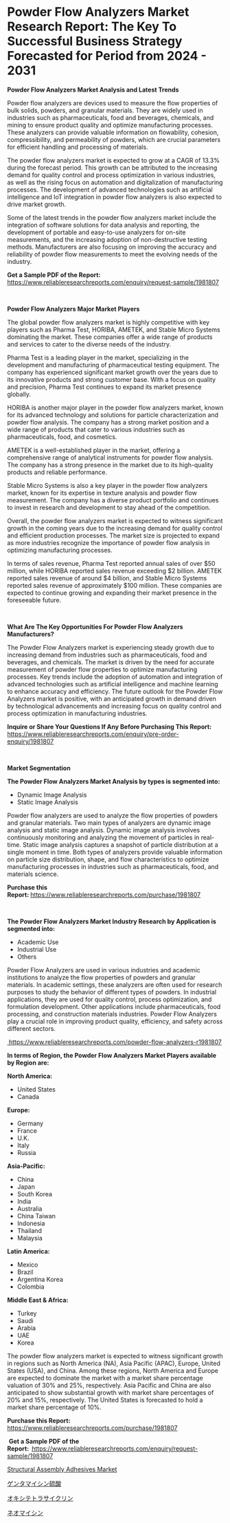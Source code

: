 <p><h1>Powder Flow Analyzers Market Research Report: The Key To Successful Business Strategy Forecasted for Period from 2024 - 2031</h1></p><p><strong>Powder Flow Analyzers Market Analysis and Latest Trends</strong></p>
<p><p>Powder flow analyzers are devices used to measure the flow properties of bulk solids, powders, and granular materials. They are widely used in industries such as pharmaceuticals, food and beverages, chemicals, and mining to ensure product quality and optimize manufacturing processes. These analyzers can provide valuable information on flowability, cohesion, compressibility, and permeability of powders, which are crucial parameters for efficient handling and processing of materials.</p><p>The powder flow analyzers market is expected to grow at a CAGR of 13.3% during the forecast period. This growth can be attributed to the increasing demand for quality control and process optimization in various industries, as well as the rising focus on automation and digitalization of manufacturing processes. The development of advanced technologies such as artificial intelligence and IoT integration in powder flow analyzers is also expected to drive market growth.</p><p>Some of the latest trends in the powder flow analyzers market include the integration of software solutions for data analysis and reporting, the development of portable and easy-to-use analyzers for on-site measurements, and the increasing adoption of non-destructive testing methods. Manufacturers are also focusing on improving the accuracy and reliability of powder flow measurements to meet the evolving needs of the industry.</p></p>
<p><strong>Get a Sample PDF of the Report:&nbsp;</strong> <a href="https://www.reliableresearchreports.com/enquiry/request-sample/1981807">https://www.reliableresearchreports.com/enquiry/request-sample/1981807</a></p>
<p>&nbsp;</p>
<p><strong>Powder Flow Analyzers Major Market Players</strong></p>
<p><p>The global powder flow analyzers market is highly competitive with key players such as Pharma Test, HORIBA, AMETEK, and Stable Micro Systems dominating the market. These companies offer a wide range of products and services to cater to the diverse needs of the industry.</p><p>Pharma Test is a leading player in the market, specializing in the development and manufacturing of pharmaceutical testing equipment. The company has experienced significant market growth over the years due to its innovative products and strong customer base. With a focus on quality and precision, Pharma Test continues to expand its market presence globally.</p><p>HORIBA is another major player in the powder flow analyzers market, known for its advanced technology and solutions for particle characterization and powder flow analysis. The company has a strong market position and a wide range of products that cater to various industries such as pharmaceuticals, food, and cosmetics.</p><p>AMETEK is a well-established player in the market, offering a comprehensive range of analytical instruments for powder flow analysis. The company has a strong presence in the market due to its high-quality products and reliable performance.</p><p>Stable Micro Systems is also a key player in the powder flow analyzers market, known for its expertise in texture analysis and powder flow measurement. The company has a diverse product portfolio and continues to invest in research and development to stay ahead of the competition.</p><p>Overall, the powder flow analyzers market is expected to witness significant growth in the coming years due to the increasing demand for quality control and efficient production processes. The market size is projected to expand as more industries recognize the importance of powder flow analysis in optimizing manufacturing processes.</p><p>In terms of sales revenue, Pharma Test reported annual sales of over $50 million, while HORIBA reported sales revenue exceeding $2 billion. AMETEK reported sales revenue of around $4 billion, and Stable Micro Systems reported sales revenue of approximately $100 million. These companies are expected to continue growing and expanding their market presence in the foreseeable future.</p></p>
<p>&nbsp;</p>
<p><strong>What Are The Key Opportunities For Powder Flow Analyzers Manufacturers?</strong></p>
<p><p>The Powder Flow Analyzers market is experiencing steady growth due to increasing demand from industries such as pharmaceuticals, food and beverages, and chemicals. The market is driven by the need for accurate measurement of powder flow properties to optimize manufacturing processes. Key trends include the adoption of automation and integration of advanced technologies such as artificial intelligence and machine learning to enhance accuracy and efficiency. The future outlook for the Powder Flow Analyzers market is positive, with an anticipated growth in demand driven by technological advancements and increasing focus on quality control and process optimization in manufacturing industries.</p></p>
<p><strong>Inquire or Share Your Questions If Any Before Purchasing This Report:</strong> <a href="https://www.reliableresearchreports.com/enquiry/pre-order-enquiry/1981807">https://www.reliableresearchreports.com/enquiry/pre-order-enquiry/1981807</a></p>
<p>&nbsp;</p>
<p><strong>Market Segmentation</strong></p>
<p><strong>The Powder Flow Analyzers Market Analysis by types is segmented into:</strong></p>
<p><ul><li>Dynamic Image Analysis</li><li>Static Image Analysis</li></ul></p>
<p><p>Powder flow analyzers are used to analyze the flow properties of powders and granular materials. Two main types of analyzers are dynamic image analysis and static image analysis. Dynamic image analysis involves continuously monitoring and analyzing the movement of particles in real-time. Static image analysis captures a snapshot of particle distribution at a single moment in time. Both types of analyzers provide valuable information on particle size distribution, shape, and flow characteristics to optimize manufacturing processes in industries such as pharmaceuticals, food, and materials science.</p></p>
<p><strong>Purchase this Report:&nbsp;</strong><a href="https://www.reliableresearchreports.com/purchase/1981807">https://www.reliableresearchreports.com/purchase/1981807</a></p>
<p>&nbsp;</p>
<p><strong>The Powder Flow Analyzers Market Industry Research by Application is segmented into:</strong></p>
<p><ul><li>Academic Use</li><li>Industrial Use</li><li>Others</li></ul></p>
<p><p>Powder Flow Analyzers are used in various industries and academic institutions to analyze the flow properties of powders and granular materials. In academic settings, these analyzers are often used for research purposes to study the behavior of different types of powders. In industrial applications, they are used for quality control, process optimization, and formulation development. Other applications include pharmaceuticals, food processing, and construction materials industries. Powder Flow Analyzers play a crucial role in improving product quality, efficiency, and safety across different sectors.</p></p>
<p><a href="https://www.reliableresearchreports.com/powder-flow-analyzers-r1981807">&nbsp;https://www.reliableresearchreports.com/powder-flow-analyzers-r1981807</a></p>
<p><strong>In terms of Region, the Powder Flow Analyzers Market Players available by Region are:</strong></p>
<p>
    <p> <strong> North America: </strong>
        <ul>
            <li>United States</li>
            <li>Canada</li>
        </ul>
        </p> 
    <p> <strong> Europe: </strong>
        <ul>
            <li>Germany</li>
            <li>France</li>
            <li>U.K.</li>
            <li>Italy</li>
            <li>Russia</li>
        </ul>
        </p> 
    <p> <strong> Asia-Pacific: </strong>
        <ul>
            <li>China</li>
            <li>Japan</li>
            <li>South Korea</li>
            <li>India</li>
            <li>Australia</li>
            <li>China Taiwan</li>
            <li>Indonesia</li>
            <li>Thailand</li>
            <li>Malaysia</li>
        </ul>
        </p> 
    <p> <strong> Latin America: </strong>
        <ul>
            <li>Mexico</li>
            <li>Brazil</li>
            <li>Argentina Korea</li>
            <li>Colombia</li>
        </ul>
        </p> 
    <p> <strong> Middle East & Africa: </strong>
        <ul>
            <li>Turkey</li>
            <li>Saudi</li>
            <li>Arabia</li>
            <li>UAE</li>
            <li>Korea</li>
        </ul>
    </p>
    </p>
<p><p>The powder flow analyzers market is expected to witness significant growth in regions such as North America (NA), Asia Pacific (APAC), Europe, United States (USA), and China. Among these regions, North America and Europe are expected to dominate the market with a market share percentage valuation of 30% and 25%, respectively. Asia Pacific and China are also anticipated to show substantial growth with market share percentages of 20% and 15%, respectively. The United States is forecasted to hold a market share percentage of 10%.</p></p>
<p><strong>Purchase this Report: </strong><a href="https://www.reliableresearchreports.com/purchase/1981807">https://www.reliableresearchreports.com/purchase/1981807</a></p>
<p>&nbsp;<strong>Get a Sample PDF of the Report:&nbsp;&nbsp;</strong><a href="https://www.reliableresearchreports.com/enquiry/request-sample/1981807">https://www.reliableresearchreports.com/enquiry/request-sample/1981807</a></p>
<p><strong></strong></p>
<p><p><a href="https://issuu.com/reportprime-2/docs/structural-assembly-adhesives-market-size-2030.ppt">Structural Assembly Adhesives Market</a></p><p><a href="https://github.com/AaronVargas43/Market-Research-Report-List-1/blob/main/400314345675.md">ゲンタマイシン硫酸</a></p><p><a href="https://github.com/Fatimaklein1/Market-Research-Report-List-1/blob/main/737679645673.md">オキシテトラサイクリン</a></p><p><a href="https://github.com/oqoeusbvpadwjs08/Market-Research-Report-List-1/blob/main/464948345674.md">ネオマイシン</a></p></p>
